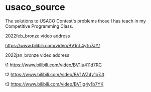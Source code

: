 # usaco_source
The solutions to USACO Contest's problems those I has teach in my Competitive Programming Class.



2022feb_bronze  video address

https://www.bilibili.com/video/BV1nL4y1u7JY/





2022jan_bronze  video address 

t1
https://www.bilibili.com/video/BV1iu411d7RC

t2
https://www.bilibili.com/video/BV1WZ4y1o7Jt

t3
https://www.bilibili.com/video/BV1jq4y1b7YK



